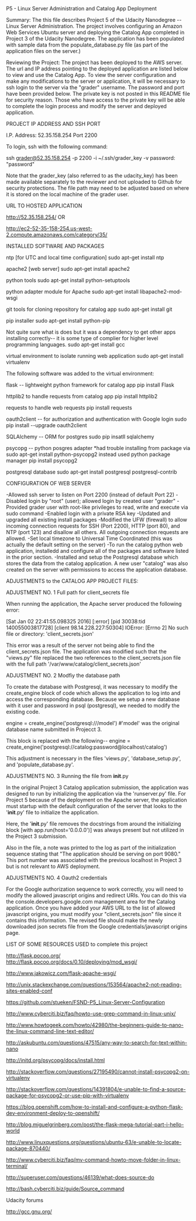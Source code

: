 P5 - Linux Server Administration and Catalog App Deployment

Summary: The this file describes Project 5 of the Udacity Nanodegree -- Linux Server Administration. The project involves configuring an Amazon Web Services Ubuntu server and deploying the Catalog App completed in Project 3 of the Udacity Nanodegree. The application has been populated with sample data from the populate_database.py file (as part of the application files on the server.)


Reviewing the Project: The project has been deployed to the AWS server. The url and IP address pointing to the deployed application are listed below to view and use the Catalog App. To view the server configuration and make any modifications to the server or application, it will be necessary to ssh login to the server via the "grader" username. The password and port have been provided below. The private key is not posted in this README file for security reason. Those who have access to the private key will be able to complete the login process and modify the server and deployed application.


PROJECT IP ADDRESS AND SSH PORT

I.P. Address: 52.35.158.254
Port 2200

To login, ssh with the following command:

ssh grader@52.35.158.254 -p 2200 -i ~/.ssh/grader_key -v
password: "password"

Note that the grader_key (also referred to as the udacity_key) has been made available separately to the reviewer and not uploaded to Github for security protections. The file path may need to be adjusted based on where it is stored on the local machine of the grader user.



URL TO HOSTED APPLICATION

http://52.35.158.254/ OR

http://ec2-52-35-158-254.us-west-2.compute.amazonaws.com/category/35/



INSTALLED SOFTWARE AND PACKAGES

ntp [for UTC and local time configuration]
sudo apt-get install ntp

apache2 [web server]
sudo apt-get install apache2

python tools
sudo apt-get install python-setuptools

python adapter module for Apache
sudo apt-get install libapache2-mod-wsgi

git tools for cloning repository for catalog app
sudo apt-get install git

pip installer
sudo apt-get install python-pip

Not quite sure what is does but it was a dependency to get other apps installing correctly-- it is some type of complier for higher level programming languages.
sudo apt-get install gcc

virtual environment to isolate running web application
sudo apt-get install virtualenv

The following software was added to the virtual environment:

flask -- lightweight python framework for catalog app
pip install Flask

httplib2 to handle requests from catalog app
pip install httplib2

requests to handle web requests
pip install requests

oauth2client -- for authorization and authentication with Google login
sudo pip install --upgrade oauth2client

SQLAlchemy -- ORM for postgres
sudo pip insatll sqlalchemy

psycopg -- python posgres adapter
*had trouble installing from package via sudo apt-get install python-psycopg2
instead used python package manager
pip install psycopg2

postgresql database
sudo apt-get install postgresql postgresql-contrib



CONFIGURATION OF WEB SERVER

-Allowed ssh server to listen on Port 2200 (instead of default Port 22)
-Disabled login by "root" (user); allowed login by created user "grader"
-Provided grader user with root-like privileges to read, write and execute via sudo command
-Enabled login with a private RSA key
-Updated and upgraded all existing install packages
-Modified the UFW (firewall) to allow incoming connection requests for SSH (Port 2200), HTTP (port 80), and NTP (port 123) and disallow all others. All outgoing connection requests are allowed.
-Set local timezone to Universal Time Coordinated (this was actually the default setting on the server)
-To run the catalog python web application, installedd and configure all of the packages and software listed in the prior section.
-Installed and setup the Postgresql database which stores the data from the catalog application. A new user "catalog" was also created on the server with permissions to access the application database.



ADJUSTMENTS to the CATALOG APP PROJECT FILES:

ADJUSTMENT NO. 1 Full path for client_secrets file

When running the application, the Apache server produced the following error:

[Sat Jan 02 22:41:55.098325 2016] [:error] [pid 30038:tid 140055003817728] [client 98.14.228.227:50304] IOError: [Errno 2] No such file or directory: 'client_secrets.json'

This error was a result of the server not being able to find the client_secrets.json file. The application was modified such that the "views.py" file replaced the two references to the client_secrets.json file with the full path '/var/www/catalog/client_secrets.json'


ADJUSTMENT NO. 2 Modfiy the database path

To create the database with Postgresql, it was necessary to modify the create_engine block of code which allows the application to log into and access the corresponding database. Because we setup a new database with it user and password in psql (postgresql), we needed to modify the existing code.

engine = create_engine('postgresql:///model') #'model' was the original database name submitted in Projecct 3.

This block is replaced with the following--
engine = create_engine('postgresql://catalog:password@localhost/catalog')

This adjustment is necessary in the files 'views.py', 'database_setup.py', and 'populate_database.py'.


ADJUSTMENTS NO. 3 Running the file from __init__.py

In the original Project 3 Catalog application submission, the application was designed to run by initializing the application via the 'runserver.py' file. For Project 5 because of the deployment on the Apache server, the application must startup with the default configuration of the server that looks to the '__init__.py' file to initialize the application.

Here, the '__init__.py' file removes the docstrings from around the initializing block [with app.run(host='0.0.0.0')] was always present but not utilized in the Project 3 submission.

Also in the file, a note was printed to the log as part of the initialization sequence stating that "The application should be serving on port 9080." This port number was associated with the previous localhost in Project 3 but is not relevant to AWS deployment.

ADJUSTMENTS NO. 4 Oauth2 credentials

For the Google authorization sequence to work correctly, you will need to modify the allowed javascript origins and redirect URIs. You can do this via the console.developers.google.com management area for the Catalog application. Once you have added your AWS URL to the list of allowed javascript origins, you must modify your "client_secrets.json" file since it contains this information. The revised file should make the newly downloaded json secrets file from the Google credentials/javascript origins page.



LIST OF SOME RESOURCES USED to complete this project

http://flask.pocoo.org/
http://flask.pocoo.org/docs/0.10/deploying/mod_wsgi/

http://www.jakowicz.com/flask-apache-wsgi/

http://unix.stackexchange.com/questions/153564/apache2-not-reading-sites-enabled-conf

https://github.com/stueken/FSND-P5_Linux-Server-Configuration

http://www.cyberciti.biz/faq/howto-use-grep-command-in-linux-unix/

http://www.howtogeek.com/howto/42980/the-beginners-guide-to-nano-the-linux-command-line-text-editor/

http://askubuntu.com/questions/47515/any-way-to-search-for-text-within-nano

http://initd.org/psycopg/docs/install.html

http://stackoverflow.com/questions/27195490/cannot-install-psycopg2-on-virtualenv

http://stackoverflow.com/questions/14391804/e-unable-to-find-a-source-package-for-psycopg2-or-use-pip-with-virtualenv

https://blog.openshift.com/how-to-install-and-configure-a-python-flask-dev-environment-deploy-to-openshift/

http://blog.miguelgrinberg.com/post/the-flask-mega-tutorial-part-i-hello-world

http://www.linuxquestions.org/questions/ubuntu-63/e-unable-to-locate-package-870440/

http://www.cyberciti.biz/faq/mv-command-howto-move-folder-in-linux-terminal/

http://superuser.com/questions/46139/what-does-source-do

http://bash.cyberciti.biz/guide/Source_command

Udacity forums

http://gcc.gnu.org/


